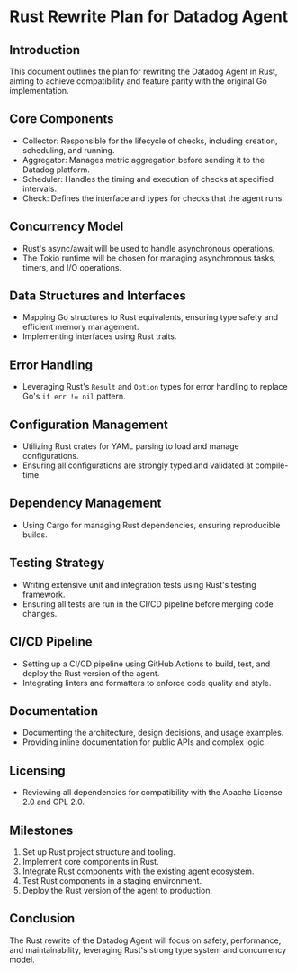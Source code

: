 # Rust Rewrite Plan for Datadog Agent

## Introduction
This document outlines the plan for rewriting the Datadog Agent in Rust, aiming to achieve compatibility and feature parity with the original Go implementation.

## Core Components
- Collector: Responsible for the lifecycle of checks, including creation, scheduling, and running.
- Aggregator: Manages metric aggregation before sending it to the Datadog platform.
- Scheduler: Handles the timing and execution of checks at specified intervals.
- Check: Defines the interface and types for checks that the agent runs.

## Concurrency Model
- Rust's async/await will be used to handle asynchronous operations.
- The Tokio runtime will be chosen for managing asynchronous tasks, timers, and I/O operations.

## Data Structures and Interfaces
- Mapping Go structures to Rust equivalents, ensuring type safety and efficient memory management.
- Implementing interfaces using Rust traits.

## Error Handling
- Leveraging Rust's `Result` and `Option` types for error handling to replace Go's `if err != nil` pattern.

## Configuration Management
- Utilizing Rust crates for YAML parsing to load and manage configurations.
- Ensuring all configurations are strongly typed and validated at compile-time.

## Dependency Management
- Using Cargo for managing Rust dependencies, ensuring reproducible builds.

## Testing Strategy
- Writing extensive unit and integration tests using Rust's testing framework.
- Ensuring all tests are run in the CI/CD pipeline before merging code changes.

## CI/CD Pipeline
- Setting up a CI/CD pipeline using GitHub Actions to build, test, and deploy the Rust version of the agent.
- Integrating linters and formatters to enforce code quality and style.

## Documentation
- Documenting the architecture, design decisions, and usage examples.
- Providing inline documentation for public APIs and complex logic.

## Licensing
- Reviewing all dependencies for compatibility with the Apache License 2.0 and GPL 2.0.

## Milestones
1. Set up Rust project structure and tooling.
2. Implement core components in Rust.
3. Integrate Rust components with the existing agent ecosystem.
4. Test Rust components in a staging environment.
5. Deploy the Rust version of the agent to production.

## Conclusion
The Rust rewrite of the Datadog Agent will focus on safety, performance, and maintainability, leveraging Rust's strong type system and concurrency model.

